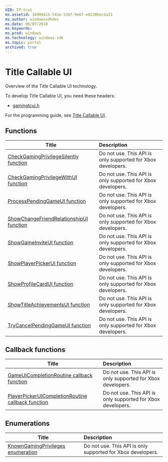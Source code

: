 ```yaml
---
UID: TP:tcui
ms.assetid: 34909415-541e-336f-9e6f-e6238becda31
ms.author: windowssdkdev
ms.date: 06/07/2018
ms.keywords: 
ms.prod: windows
ms.technology: windows-sdk
ms.topic: portal
archived: true
---
```


# Title Callable UI



Overview of the Title Callable UI technology.

To develop Title Callable UI, you need these headers:

 * [gamingtcui.h](..\gamingtcui\index.md)

For the programming guide, see [Title Callable UI](/previous-versions/windows/desktop/tcui).

## Functions

| Title   | Description   |
| ---- |:---- |
| [CheckGamingPrivilegeSilently function](..\gamingtcui\nf-gamingtcui-checkgamingprivilegesilently.md) | Do not use. This API is only supported for Xbox developers. |
| [CheckGamingPrivilegeWithUI function](..\gamingtcui\nf-gamingtcui-checkgamingprivilegewithui.md) | Do not use. This API is only supported for Xbox developers. |
| [ProcessPendingGameUI function](..\gamingtcui\nf-gamingtcui-processpendinggameui.md) | Do not use. This API is only supported for Xbox developers. |
| [ShowChangeFriendRelationshipUI function](..\gamingtcui\nf-gamingtcui-showchangefriendrelationshipui.md) | Do not use. This API is only supported for Xbox developers. |
| [ShowGameInviteUI function](..\gamingtcui\nf-gamingtcui-showgameinviteui.md) | Do not use. This API is only supported for Xbox developers. |
| [ShowPlayerPickerUI function](..\gamingtcui\nf-gamingtcui-showplayerpickerui.md) | Do not use. This API is only supported for Xbox developers. |
| [ShowProfileCardUI function](..\gamingtcui\nf-gamingtcui-showprofilecardui.md) | Do not use. This API is only supported for Xbox developers. |
| [ShowTitleAchievementsUI function](..\gamingtcui\nf-gamingtcui-showtitleachievementsui.md) | Do not use. This API is only supported for Xbox developers. |
| [TryCancelPendingGameUI function](..\gamingtcui\nf-gamingtcui-trycancelpendinggameui.md) | Do not use. This API is only supported for Xbox developers. |

## Callback functions

| Title   | Description   |
| ---- |:---- |
| [GameUICompletionRoutine callback function](..\gamingtcui\nc-gamingtcui-gameuicompletionroutine.md) | Do not use. This API is only supported for Xbox developers. |
| [PlayerPickerUICompletionRoutine callback function](..\gamingtcui\nc-gamingtcui-playerpickeruicompletionroutine.md) | Do not use. This API is only supported for Xbox developers. |

## Enumerations

| Title   | Description   |
| ---- |:---- |
| [KnownGamingPrivileges enumeration](..\gamingtcui\ne-gamingtcui-knowngamingprivileges.md) | Do not use. This API is only supported for Xbox developers. |

